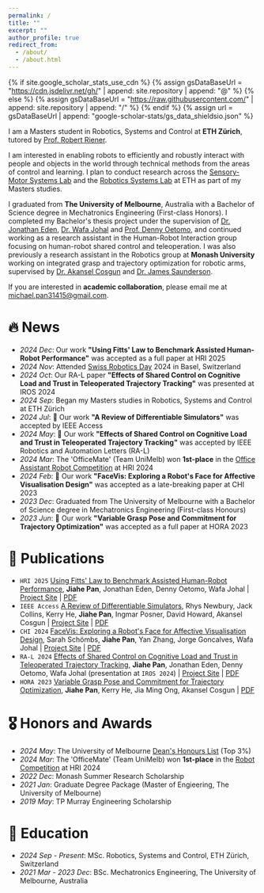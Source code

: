 ```yaml
---
permalink: /
title: ""
excerpt: ""
author_profile: true
redirect_from: 
  - /about/
  - /about.html
---
```


{% if site.google_scholar_stats_use_cdn %}
{% assign gsDataBaseUrl = "https://cdn.jsdelivr.net/gh/" | append: site.repository | append: "@" %}
{% else %}
{% assign gsDataBaseUrl = "https://raw.githubusercontent.com/" | append: site.repository | append: "/" %}
{% endif %}
{% assign url = gsDataBaseUrl | append: "google-scholar-stats/gs_data_shieldsio.json" %}


<span class='anchor' id='about-me'></span>

I am a Masters student in Robotics, Systems and Control at **ETH Zürich**, tutored by [Prof. Robert Riener](https://sms.hest.ethz.ch/the-group/team/robert-riener.html).

I am interested in enabling robots to efficiently and robustly interact with people and objects in the world through technical methods from the areas of control and learning. I plan to conduct research across the [Sensory-Motor Systems Lab](https://sms.hest.ethz.ch/) and the [Robotics Systems Lab](https://rsl.ethz.ch/) at ETH as part of my Masters studies.

I graduated from **The University of Melbourne**, Australia with a Bachelor of Science degree in Mechatronics Engineering (First-class Honors). I completed my Bachelor's thesis project under the supervision of [Dr. Jonathan Eden](https://findanexpert.unimelb.edu.au/profile/453579-jonathan-eden), [Dr. Wafa Johal](https://findanexpert.unimelb.edu.au/profile/892823-wafa-johal-benkaouar-johal) and [Prof. Denny Oetomo](https://findanexpert.unimelb.edu.au/profile/188333-denny-oetomo), and continued working as a research assistant in the Human-Robot Interaction group focusing on human-robot shared control and teleoperation. I was also previously a research assistant in the Robotics group at **Monash University** working on integrated grasp and trajectory optimization for robotic arms, supervised by [Dr. Akansel Cosgun](https://www.monash.edu/engineering/akanselcosgun) and [Dr. James Saunderson](https://www.monash.edu/engineering/jamessaunderson). 

If you are interested in **academic collaboration**, please email me at [michael.pan31415@gmail.com](mailto:michael.pan31415@gmail.com).


# 🔥 News

- *2024 Dec*: Our work **"Using Fitts' Law to Benchmark Assisted Human-Robot Performance"** was accepted as a full paper at HRI 2025
- *2024 Nov*: Attended [Swiss Robotics Day](https://swissroboticsday.ch/) 2024 in Basel, Switzerland
- *2024 Oct*: Our RA-L paper **"Effects of Shared Control on Cognitive Load and Trust in Teleoperated Trajectory Tracking"** was presented at IROS 2024
- *2024 Sep*: Began my Masters studies in Robotics, Systems and Control at ETH Zürich
- *2024 Jul*: 🎉 Our work **"A Review of Differentiable Simulators"** was accepted by IEEE Access
- *2024 May*: 🎉 Our work **"Effects of Shared Control on Cognitive Load and Trust in Teleoperated Trajectory Tracking"** was accepted by IEEE Robotics and Automation Letters (RA-L)
- *2024 Mar*: The 'OfficeMate' (Team UniMelb) won **1st-place** in the [Office Assistant Robot Competition](https://hri2024c.web.app/hri2014rc3.html) at HRI 2024
- *2024 Feb*: 🎉 Our work **"FaceVis: Exploring a Robot's Face for Affective Visualisation Design"** was accepted as a late-breaking paper at CHI 2023
- *2023 Dec*: Graduated from The University of Melbourne with a Bachelor of Science degree in Mechatronics Engineering (First-class Honours)
- *2023 Jun*: 🎉 Our work **"Variable Grasp Pose and Commitment for Trajectory Optimization"** was accepted as a full paper at HORA 2023


# 📝 Publications 

- ``HRI 2025`` [Using Fitts' Law to Benchmark Assisted Human-Robot Performance](https://mpan31415.github.io/papers/2025/HRI25_AutoFitts.pdf), **Jiahe Pan**, Jonathan Eden, Denny Oetomo, Wafa Johal | [Project Site](https://sites.google.com/view/autonomyfitts/home) | [PDF](https://mpan31415.github.io/papers/2025/HRI25_AutoFitts.pdf)
- ``IEEE Access`` [A Review of Differentiable Simulators](https://ieeexplore.ieee.org/abstract/document/10589638), Rhys Newbury, Jack Collins, Kerry He, **Jiahe Pan**, Ingmar Posner, David Howard, Akansel Cosgun | [Project Site](https://rhys-newbury.github.io/projects/DiffSim/) | [PDF](https://mpan31415.github.io/papers/2024/IEEEAccess24_DiffSim.pdf)
- ``CHI 2024`` [FaceVis: Exploring a Robot's Face for Affective Visualisation Design](https://dl.acm.org/doi/full/10.1145/3613905.3650910), Sarah Schömbs, **Jiahe Pan**, Yan Zhang, Jorge Goncalves, Wafa Johal | [Project Site](https://sites.google.com/view/facevis/home) | [PDF](https://mpan31415.github.io/papers/2024/CHI24_LBR_FaceVis.pdf)
- ``RA-L 2024`` [Effects of Shared Control on Cognitive Load and Trust in Teleoperated Trajectory Tracking](https://ieeexplore.ieee.org/abstract/document/10517390), **Jiahe Pan**, Jonathan Eden, Denny Oetomo, Wafa Johal (presentation at ``IROS 2024``) | [Project Site](https://sites.google.com/view/auto-cl-trust/home) | [PDF](https://mpan31415.github.io/papers/2024/RAL24_CLTrustAuto.pdf)
- `HORA 2023` [Variable Grasp Pose and Commitment for Trajectory Optimization](https://ieeexplore.ieee.org/abstract/document/10155773), **Jiahe Pan**, Kerry He, Jia Ming Ong, Akansel Cosgun | [PDF](https://mpan31415.github.io/papers/2023/HORA23_TrajOpt.pdf)



# 🎖 Honors and Awards

- *2024 May*: The University of Melbourne [Dean's Honours List](https://science.unimelb.edu.au/students/scholarships/deans-honours-list-2) (Top 3%)
- *2024 Mar*: The 'OfficeMate' (Team UniMelb) won **1st-place** in the [Robot Competition](https://hri2024c.web.app/hri2014rc3.html) at HRI 2024
- *2022 Dec*: Monash Summer Research Scholarship
- *2021 Jan*: Graduate Degree Package (Master of Engieering, The University of Melbourne)
- *2019 May*: TP Murray Engineering Scholarship



# 📖 Education

- *2024 Sep - Present*: MSc. Robotics, Systems and Control, ETH Zürich, Switzerland
- *2021 Mar - 2023 Dec*: BSc. Mechatronics Engineering, The University of Melbourne, Australia



<!-- # 💻 Internships

- *2025.06 - 2025.12*, Coming Soon... -->

